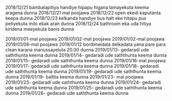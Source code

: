 2018/12/21 bambalapitiya handiye hipapu higana lamayekuta keema aragena dunna
2018/12/21 mal poojawa
2018/12/22 open ekedi kaputanta keepa dunna
2018/12/23 kelkanda handiye bus halt eke hitapu pus petiyekuta milo ekak aran dunna
2018/12/24 bathroom eka uda hitiya kiridena meeyekuta banis dunna

2019/01/01-mal poojawa
2019/01/02-mal poojawa
2019/01/02-mal poojawa
2019/01/08-mal poojawa
2019/01/12 bordimeidala delkadata yana pare para clean karana manussayeluta 20.00 dunna
2019/01/13- gedaradi ude saththunta keema dunna
2019/01/14- gedaradi ude saththunta keema dunna
2019/01/15- gedaradi ude saththunta keema dunna
2019/01/16-mal poojawa
2019/01/17- gedaradi ude saththunta keema dunna
2019/01/18- gedaradi ude saththunta keema dunna
2019/01/19- gedaradi ude saththunta keema dunna
2019/01/19- ballita keema dunna
2019/01/23- mal poojawa
2019/01/23- gedaradi ude saththunta keema dunna
2019/01/24- gedaradi ude saththunta keema dunna
2019/01/25- gedaradi ude saththunta keema dunna
2019/01/26- gedaradi ude saththunta keema dunna
